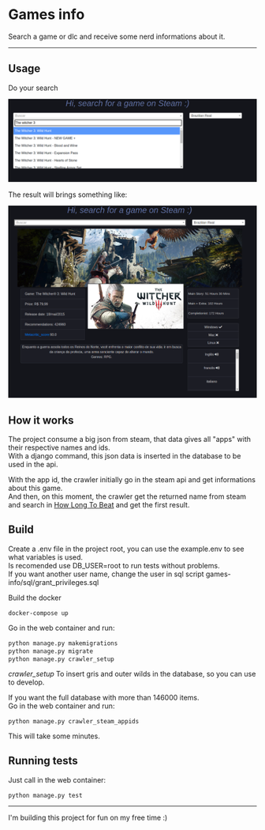 # Games info

Search a game or dlc and receive some nerd informations about it.

---

## Usage

Do your search

![search](./doc/img/search.png)

The result will brings something like:

![result](./doc/img/result.png)


## How it works

The project consume a big json from steam, that data gives all "apps" with their respective names and ids.\
With a django command, this json data is inserted in the database to be used in the api.

With the app id, the crawler initially go in the steam api and get informations about this game.\
And then, on this moment, the crawler get the returned name from steam and search in [How Long To Beat](https://howlongtobeat.com/) and get the first result.


## Build

Create a .env file in the project root, you can use the example.env to see what variables is used.\
Is recomended use DB_USER=root to run tests without problems.\
If you want another user name, change the user in sql script games-info/sql/grant_privileges.sql


Build the docker
```
docker-compose up
```
Go in the web container and run:
```
python manage.py makemigrations
python manage.py migrate
python manage.py crawler_setup
```
_crawler_setup_ To insert gris and outer wilds in the database, so you can use to develop.

If you want the full database with more than 146000 items.\
Go in the web container and run:
```
python manage.py crawler_steam_appids
```
This will take some minutes.


## Running tests

Just call in the web container:
```
python manage.py test
```

---

I'm building this project for fun on my free time :)